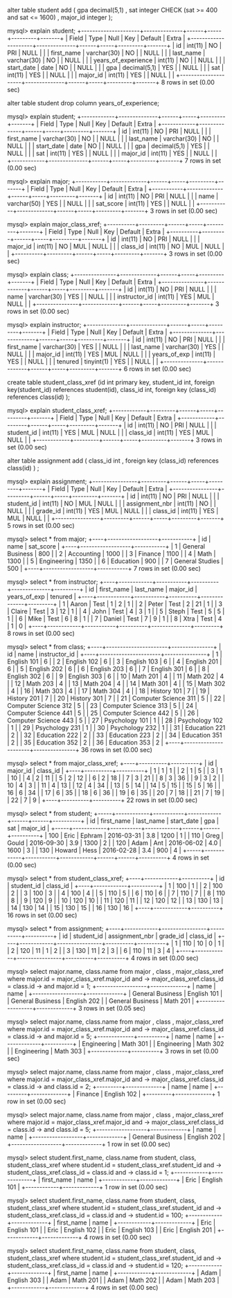 alter table student add ( gpa decimal(5,1) , sat integer CHECK (sat >= 400 and sat <= 1600) , major_id integer );

mysql> explain student;
+---------------------+--------------+------+-----+---------+-------+
| Field               | Type         | Null | Key | Default | Extra |
+---------------------+--------------+------+-----+---------+-------+
| id                  | int(11)      | NO   | PRI | NULL    |       |
| first_name          | varchar(30)  | NO   |     | NULL    |       |
| last_name           | varchar(30)  | NO   |     | NULL    |       |
| years_of_experience | int(11)      | NO   |     | NULL    |       |
| start_date          | date         | NO   |     | NULL    |       |
| gpa                 | decimal(5,1) | YES  |     | NULL    |       |
| sat                 | int(11)      | YES  |     | NULL    |       |
| major_id            | int(11)      | YES  |     | NULL    |       |
+---------------------+--------------+------+-----+---------+-------+
8 rows in set (0.00 sec)


alter table student drop column years_of_experience;

mysql> explain student;
+------------+--------------+------+-----+---------+-------+
| Field      | Type         | Null | Key | Default | Extra |
+------------+--------------+------+-----+---------+-------+
| id         | int(11)      | NO   | PRI | NULL    |       |
| first_name | varchar(30)  | NO   |     | NULL    |       |
| last_name  | varchar(30)  | NO   |     | NULL    |       |
| start_date | date         | NO   |     | NULL    |       |
| gpa        | decimal(5,1) | YES  |     | NULL    |       |
| sat        | int(11)      | YES  |     | NULL    |       |
| major_id   | int(11)      | YES  |     | NULL    |       |
+------------+--------------+------+-----+---------+-------+
7 rows in set (0.00 sec)


mysql> explain major;
+-----------+-------------+------+-----+---------+-------+
| Field     | Type        | Null | Key | Default | Extra |
+-----------+-------------+------+-----+---------+-------+
| id        | int(11)     | NO   | PRI | NULL    |       |
| name      | varchar(50) | YES  |     | NULL    |       |
| sat_score | int(11)     | YES  |     | NULL    |       |
+-----------+-------------+------+-----+---------+-------+
3 rows in set (0.00 sec)


mysql> explain major_class_xref;
+----------+---------+------+-----+---------+-------+
| Field    | Type    | Null | Key | Default | Extra |
+----------+---------+------+-----+---------+-------+
| id       | int(11) | NO   | PRI | NULL    |       |
| major_id | int(11) | NO   | MUL | NULL    |       |
| class_id | int(11) | NO   | MUL | NULL    |       |
+----------+---------+------+-----+---------+-------+
3 rows in set (0.00 sec)

mysql> explain class;
+---------------+-------------+------+-----+---------+-------+
| Field         | Type        | Null | Key | Default | Extra |
+---------------+-------------+------+-----+---------+-------+
| id            | int(11)     | NO   | PRI | NULL    |       |
| name          | varchar(30) | YES  |     | NULL    |       |
| instructor_id | int(11)     | YES  | MUL | NULL    |       |
+---------------+-------------+------+-----+---------+-------+
3 rows in set (0.00 sec)

mysql> explain instructor;
+--------------+-------------+------+-----+---------+-------+
| Field        | Type        | Null | Key | Default | Extra |
+--------------+-------------+------+-----+---------+-------+
| id           | int(11)     | NO   | PRI | NULL    |       |
| first_name   | varchar(30) | YES  |     | NULL    |       |
| last_name    | varchar(30) | YES  |     | NULL    |       |
| major_id     | int(11)     | YES  | MUL | NULL    |       |
| years_of_exp | int(11)     | YES  |     | NULL    |       |
| tenured      | tinyint(1)  | YES  |     | NULL    |       |
+--------------+-------------+------+-----+---------+-------+
6 rows in set (0.00 sec)

create table student_class_xref  (id int primary key, student_id int, foreign key(student_id) references student(id), class_id int, foreign key (class_id) references class(id) );

mysql> explain student_class_xref;
+------------+---------+------+-----+---------+-------+
| Field      | Type    | Null | Key | Default | Extra |
+------------+---------+------+-----+---------+-------+
| id         | int(11) | NO   | PRI | NULL    |       |
| student_id | int(11) | YES  | MUL | NULL    |       |
| class_id   | int(11) | YES  | MUL | NULL    |       |
+------------+---------+------+-----+---------+-------+
3 rows in set (0.00 sec)


alter table assignment add ( class_id int , foreign key (class_id) references class(id) ) ;

mysql> explain assignment;
+----------------+---------+------+-----+---------+-------+
| Field          | Type    | Null | Key | Default | Extra |
+----------------+---------+------+-----+---------+-------+
| id             | int(11) | NO   | PRI | NULL    |       |
| student_id     | int(11) | NO   | MUL | NULL    |       |
| assignment_nbr | int(11) | NO   |     | NULL    |       |
| grade_id       | int(11) | YES  | MUL | NULL    |       |
| class_id       | int(11) | YES  | MUL | NULL    |       |
+----------------+---------+------+-----+---------+-------+
5 rows in set (0.00 sec)


mysql> select * from major;
+----+------------------+-----------+
| id | name             | sat_score |
+----+------------------+-----------+
|  1 | General Business |       800 |
|  2 | Accounting       |      1000 |
|  3 | Finance          |      1100 |
|  4 | Math             |      1300 |
|  5 | Engineering      |      1350 |
|  6 | Education        |       900 |
|  7 | General Studies  |       500 |
+----+------------------+-----------+
7 rows in set (0.00 sec)

mysql> select * from instructor;
+----+------------+-----------+----------+--------------+---------+
| id | first_name | last_name | major_id | years_of_exp | tenured |
+----+------------+-----------+----------+--------------+---------+
|  1 | Aaron      | Test      |        1 |            2 |       1 |
|  2 | Peter      | Test      |        2 |           21 |       1 |
|  3 | Claire     | Test      |        3 |           12 |       1 |
|  4 | John       | Test      |        4 |            3 |       1 |
|  5 | Steph      | Test      |        5 |            5 |       1 |
|  6 | Mike       | Test      |        6 |            8 |       1 |
|  7 | Daniel     | Test      |        7 |            9 |       1 |
|  8 | Xtra       | Test      |        4 |            1 |       0 |
+----+------------+-----------+----------+--------------+---------+
8 rows in set (0.00 sec)


mysql> select * from class;
+----+----------------------+---------------+
| id | name                 | instructor_id |
+----+----------------------+---------------+
|  1 | English 101          |             6 |
|  2 | English 102          |             6 |
|  3 | English 103          |             6 |
|  4 | English 201          |             6 |
|  5 | English 202          |             6 |
|  6 | English 203          |             6 |
|  7 | English 301          |             6 |
|  8 | English 302          |             6 |
|  9 | English 303          |             6 |
| 10 | Math 201             |             4 |
| 11 | Math 202             |             4 |
| 12 | Math 203             |             4 |
| 13 | Math 204             |             4 |
| 14 | Math 301             |             4 |
| 15 | Math 302             |             4 |
| 16 | Math 303             |             4 |
| 17 | Math 304             |             4 |
| 18 | History 101          |             7 |
| 19 | History 201          |             7 |
| 20 | History 301          |             7 |
| 21 | Computer Science 311 |             5 |
| 22 | Computer Science 312 |             5 |
| 23 | Computer Science 313 |             5 |
| 24 | Computer Science 441 |             5 |
| 25 | Computer Science 442 |             5 |
| 26 | Computer Science 443 |             5 |
| 27 | Psychology 101       |             1 |
| 28 | Psychology 102       |             1 |
| 29 | Psychology 231       |             1 |
| 30 | Psychology 232       |             1 |
| 31 | Education 221        |             2 |
| 32 | Education 222        |             2 |
| 33 | Education 223        |             2 |
| 34 | Education 351        |             2 |
| 35 | Education 352        |             2 |
| 36 | Education 353        |             2 |
+----+----------------------+---------------+
36 rows in set (0.00 sec)


mysql> select * from major_class_xref;
+----+----------+----------+
| id | major_id | class_id |
+----+----------+----------+
|  1 |        1 |        1 |
|  2 |        1 |        5 |
|  3 |        1 |       10 |
|  4 |        2 |       11 |
|  5 |        2 |       12 |
|  6 |        2 |       18 |
|  7 |        3 |       21 |
|  8 |        3 |       36 |
|  9 |        3 |        2 |
| 10 |        4 |        3 |
| 11 |        4 |       13 |
| 12 |        4 |       34 |
| 13 |        5 |       14 |
| 14 |        5 |       15 |
| 15 |        5 |       16 |
| 16 |        6 |       34 |
| 17 |        6 |       35 |
| 18 |        6 |       36 |
| 19 |        6 |       35 |
| 20 |        7 |       18 |
| 21 |        7 |       19 |
| 22 |        7 |        9 |
+----+----------+----------+
22 rows in set (0.00 sec)


mysql> select * from student;
+-----+------------+-----------+------------+------+------+----------+
| id  | first_name | last_name | start_date | gpa  | sat  | major_id |
+-----+------------+-----------+------------+------+------+----------+
| 100 | Eric       | Ephram    | 2016-03-31 |  3.8 | 1200 |        1 |
| 110 | Greg       | Gould     | 2016-09-30 |  3.9 | 1300 |        2 |
| 120 | Adam       | Ant       | 2016-06-02 |  4.0 | 1600 |        3 |
| 130 | Howard     | Hess      | 2016-02-28 |  3.4 |  900 |        4 |
+-----+------------+-----------+------------+------+------+----------+
4 rows in set (0.00 sec)

	
mysql> select * from student_class_xref;
+----+------------+----------+
| id | student_id | class_id |
+----+------------+----------+
|  1 |        100 |        1 |
|  2 |        100 |        2 |
|  3 |        100 |        3 |
|  4 |        100 |        4 |
|  5 |        110 |        5 |
|  6 |        110 |        6 |
|  7 |        110 |        7 |
|  8 |        110 |        8 |
|  9 |        120 |        9 |
| 10 |        120 |       10 |
| 11 |        120 |       11 |
| 12 |        120 |       12 |
| 13 |        130 |       13 |
| 14 |        130 |       14 |
| 15 |        130 |       15 |
| 16 |        130 |       16 |
+----+------------+----------+
16 rows in set (0.00 sec)

mysql> select * from assignment;
+----+------------+----------------+----------+----------+
| id | student_id | assignment_nbr | grade_id | class_id |
+----+------------+----------------+----------+----------+
|  1 |        110 |             10 |        0 |        1 |
|  2 |        120 |             11 |        1 |        2 |
|  3 |        130 |             11 |        2 |        3 |
|  6 |        110 |             11 |        3 |        4 |
+----+------------+----------------+----------+----------+
4 rows in set (0.00 sec)


mysql> select major.name, class.name  from major , class , major_class_xref  where  major.id = major_class_xref.major_id  and
    -> major_class_xref.class_id = class.id
    -> and major.id = 1;
+------------------+-------------+
| name             | name        |
+------------------+-------------+
| General Business | English 101 |
| General Business | English 202 |
| General Business | Math 201    |
+------------------+-------------+
3 rows in set (0.05 sec)



mysql> select major.name, class.name  from major , class , major_class_xref  where  major.id = major_class_xref.major_id  and
    -> major_class_xref.class_id = class.id
    -> and major.id = 5;
+-------------+----------+
| name        | name     |
+-------------+----------+
| Engineering | Math 301 |
| Engineering | Math 302 |
| Engineering | Math 303 |
+-------------+----------+
3 rows in set (0.00 sec)


mysql> select major.name, class.name  from major , class , major_class_xref  where  major.id = major_class_xref.major_id  and
    -> major_class_xref.class_id = class.id
    -> and class.id = 2;
+---------+-------------+
| name    | name        |
+---------+-------------+
| Finance | English 102 |
+---------+-------------+
1 row in set (0.00 sec)


mysql> select major.name, class.name  from major , class , major_class_xref  where  major.id = major_class_xref.major_id  and
    -> major_class_xref.class_id = class.id
    -> and class.id = 5;
+------------------+-------------+
| name             | name        |
+------------------+-------------+
| General Business | English 202 |
+------------------+-------------+
1 row in set (0.00 sec)


mysql> select student.first_name, class.name from student, class, student_class_xref where student.id = student_class_xref.student_id and
    -> student_class_xref.class_id = class.id and
    -> class.id = 1;
+------------+-------------+
| first_name | name        |
+------------+-------------+
| Eric       | English 101 |
+------------+-------------+
1 row in set (0.00 sec)


mysql> select student.first_name, class.name from student, class, student_class_xref where student.id = student_class_xref.student_id and
    -> student_class_xref.class_id = class.id and
    -> student.id = 100;
+------------+-------------+
| first_name | name        |
+------------+-------------+
| Eric       | English 101 |
| Eric       | English 102 |
| Eric       | English 103 |
| Eric       | English 201 |
+------------+-------------+
4 rows in set (0.00 sec)



mysql> select student.first_name, class.name from student, class, student_class_xref where student.id = student_class_xref.student_id and
    -> student_class_xref.class_id = class.id and
    -> student.id = 120;
+------------+-------------+
| first_name | name        |
+------------+-------------+
| Adam       | English 303 |
| Adam       | Math 201    |
| Adam       | Math 202    |
| Adam       | Math 203    |
+------------+-------------+
4 rows in set (0.00 sec)

